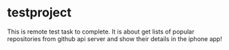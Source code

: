 # testproject
This is remote test task to complete. It is about get lists of popular repositories from github api server and show their details in the iphone app!
